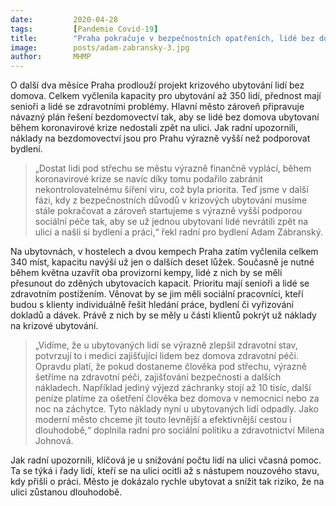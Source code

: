 ```yaml
---
date:         2020-04-28
tags:         [Pandemie Covid-19]
title:        "Praha pokračuje v bezpečnostních opatřeních, lidé bez domova budou moci dál zůstat pod střechou"
image: 	      posts/adam-zabransky-3.jpg
author:       MHMP
---
```


O další dva měsíce Praha prodlouží projekt krizového ubytování lidí bez domova. Celkem vyčlenila kapacity pro ubytování až 350 lidí, přednost mají senioři a lidé se zdravotními problémy. Hlavní město zároveň připravuje návazný plán řešení bezdomovectví tak, aby se lidé bez domova ubytovaní během koronavirové krize nedostali zpět na ulici. Jak radní upozornili, náklady na bezdomovectví jsou pro Prahu výrazně vyšší než podporovat bydlení.

> „Dostat lidi pod střechu se městu výrazně finančně vyplácí, během koronavirové krize se navíc díky tomu podařilo zabránit nekontrolovatelnému šíření viru, což byla priorita. Teď jsme v další fázi, kdy z bezpečnostních důvodů v krizových ubytování musíme stále pokračovat a zároveň startujeme s výrazně vyšší podporou sociální péče tak, aby se už jednou ubytovaní lidé nevrátili zpět na ulici a našli si bydlení a práci,“ řekl radní pro bydlení Adam Zábranský.

Na ubytovnách, v hostelech a dvou kempech Praha zatím vyčlenila celkem 340 míst, kapacitu navýší už jen o dalších deset lůžek. Současně je nutné během května uzavřít oba provizorní kempy, lidé z nich by se měli přesunout do zděných ubytovacích kapacit. Prioritu mají senioři a lidé se zdravotním postižením. Věnovat by se jim měli sociální pracovníci, kteří budou s klienty individuálně řešit hledání práce, bydlení či vyřizování dokladů a dávek. Právě z nich by se měly u části klientů pokrýt už náklady na krizové ubytování.

> „Vidíme, že u ubytovaných lidí se výrazně zlepšil zdravotní stav, potvrzují to i medici zajišťující lidem bez domova zdravotní péči. Opravdu platí, že pokud dostaneme člověka pod střechu, výrazně šetříme na zdravotní péči, zajišťování bezpečnosti a dalších nákladech. Například jediný výjezd záchranky stojí až 10 tisíc, další peníze platíme za ošetření člověka bez domova v nemocnici nebo za noc na záchytce. Tyto náklady nyní u ubytovaných lidí odpadly. Jako moderní město chceme jít touto levnější a efektivnější cestou i dlouhodobě,“ doplnila radní pro sociální politiku a zdravotnictví Milena Johnová.

Jak radní upozornili, klíčová je u snižování počtu lidí na ulici včasná pomoc. Ta se týká i řady lidí, kteří se na ulici ocitli až s nástupem nouzového stavu, kdy přišli o práci. Město je dokázalo rychle ubytovat a snížit tak riziko, že na ulici zůstanou dlouhodobě.
